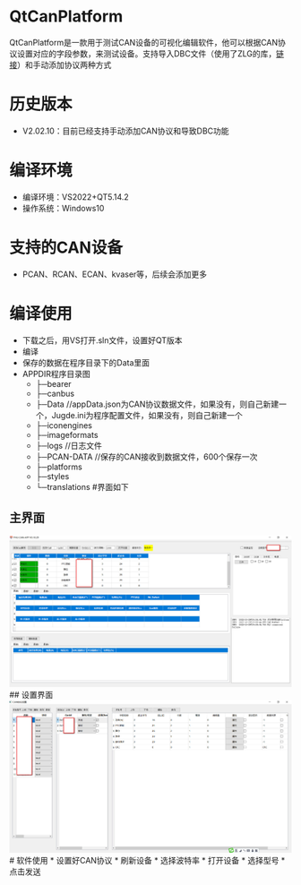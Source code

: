 #  QtCanPlatform
QtCanPlatform是一款用于测试CAN设备的可视化编辑软件，他可以根据CAN协议设置对应的字段参数，来测试设备。支持导入DBC文件（使用了ZLG的库，[链接](https://www.zlg.cn/data/upload/software/Can/DBC_demo_.rar)）和手动添加协议两种方式
# 历史版本
* V2.02.10：目前已经支持手动添加CAN协议和导致DBC功能
# 编译环境 #
* 编译环境：VS2022+QT5.14.2 
* 操作系统：Windows10
# 支持的CAN设备  
* PCAN、RCAN、ECAN、kvaser等，后续会添加更多
# 编译使用  
* 下载之后，用VS打开.sln文件，设置好QT版本
* 编译  
* 保存的数据在程序目录下的Data里面
* APPDIR程序目录图
	- ├─bearer
	- ├─canbus
	- ├─Data				//appData.json为CAN协议数据文件，如果没有，则自己新建一个，Jugde.ini为程序配置文件，如果没有，则自己新建一个
	- ├─iconengines
	- ├─imageformats
	- ├─logs				//日志文件
	- ├─PCAN-DATA		//保存的CAN接收到数据文件，600个保存一次
	- ├─platforms
	- ├─styles
	- └─translations
#界面如下  
## 主界面  
<img src="./pic/MainWindow.jpg">  
## 设置界面  
<img src="./pic/setWindows.jpg">
#  软件使用  
* 设置好CAN协议  
* 刷新设备  
* 选择波特率  
* 打开设备  
* 选择型号  
* 点击发送  